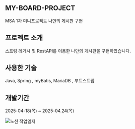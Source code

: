 ## MY-BOARD-PROJECT
MSA 1차 미니프로젝트 나만의 게시판 구현 

## 프로젝트 소개
스프링 레거시 및 RestAPI를 이용한 나만의 게시판을 구현하였습니다. 

## 사용한 기술
Java, Spring , myBatis, MariaDB , 부트스트랩 

## 개발기간
2025-04-18(목) ~ 2025-04.24(목)

![노션 작업일지](https://github.com/user-attachments/assets/ce8cd25c-0a9d-48c5-9605-70c77000a3de)
